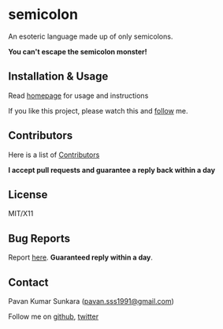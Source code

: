 # semicolon
An esoteric language made up of only semicolons.

**You can't escape the semicolon monster!**

## Installation & Usage

Read [homepage](http://pksunkara.github.io/semicolon) for usage and instructions

If you like this project, please watch this and [follow](http://github.com/users/follow?target=pksunkara) me.

## Contributors
Here is a list of [Contributors](http://github.com/pksunkara/semicolon/contributors)

__I accept pull requests and guarantee a reply back within a day__

## License
MIT/X11

## Bug Reports
Report [here](http://github.com/pksunkara/semicolon/issues). __Guaranteed reply within a day__.

## Contact
Pavan Kumar Sunkara (pavan.sss1991@gmail.com)

Follow me on [github](http://github.com/pksunkara), [twitter](http://twitter.com/pksunkara)
